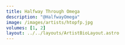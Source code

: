 ```yaml
---
title: Halfway Through Omega
description: "@HalfwayOmega"
image: /images/artists/htopfp.jpg
volumes: [1, 2]
layout: ../../layouts/ArtistBioLayout.astro
---
```

